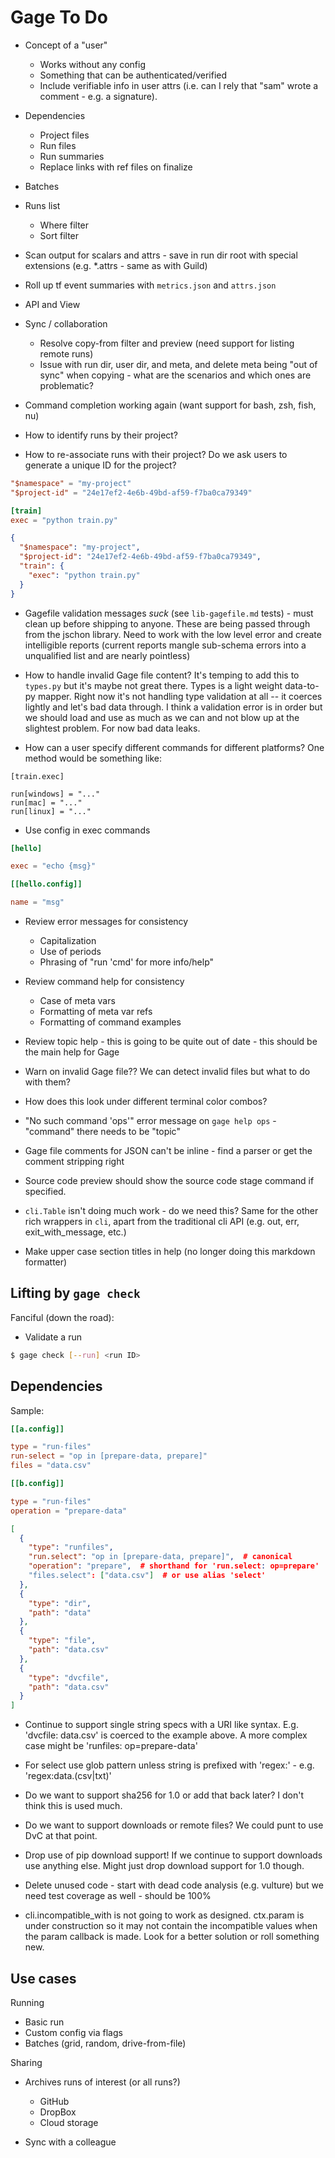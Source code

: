 # Gage To Do

- Concept of a "user"
  - Works without any config
  - Something that can be authenticated/verified
  - Include verifiable info in user attrs (i.e. can I rely that "sam"
    wrote a comment - e.g. a signature).

- Dependencies
  - Project files
  - Run files
  - Run summaries
  - Replace links with ref files on finalize

- Batches

- Runs list
  - Where filter
  - Sort filter

- Scan output for scalars and attrs - save in run dir root with special
  extensions (e.g. *.attrs - same as with Guild)

- Roll up tf event summaries with `metrics.json` and `attrs.json`

- API and View

- Sync / collaboration
  - Resolve copy-from filter and preview (need support for listing remote runs)
  - Issue with run dir, user dir, and meta, and delete meta being "out
    of sync" when copying - what are the scenarios and which ones are
    problematic?

- Command completion working again (want support for bash, zsh, fish,
  nu)

- How to identify runs by their project?

- How to re-associate runs with their project? Do we ask users to
  generate a unique ID for the project?

``` toml
"$namespace" = "my-project"
"$project-id" = "24e17ef2-4e6b-49bd-af59-f7ba0ca79349"

[train]
exec = "python train.py"
```

``` json
{
  "$namespace": "my-project",
  "$project-id": "24e17ef2-4e6b-49bd-af59-f7ba0ca79349",
  "train": {
    "exec": "python train.py"
  }
}
```

- Gagefile validation messages *suck* (see `lib-gagefile.md` tests) -
  must clean up before shipping to anyone. These are being passed
  through from the jschon library. Need to work with the low level error
  and create intelligible reports (current reports mangle sub-schema
  errors into a unqualified list and are nearly pointless)

- How to handle invalid Gage file content? It's temping to add this to
  `types.py` but it's maybe not great there. Types is a light weight
  data-to-py mapper. Right now it's not handling type validation at all
  -- it coerces lightly and let's bad data through. I think a validation
  error is in order but we should load and use as much as we can and not
  blow up at the slightest problem. For now bad data leaks.

- How can a user specify different commands for different platforms? One
  method would be something like:

```
[train.exec]

run[windows] = "..."
run[mac] = "..."
run[linux] = "..."
```

- Use config in exec commands

``` toml
[hello]

exec = "echo {msg}"

[[hello.config]]

name = "msg"
```

- Review error messages for consistency
  - Capitalization
  - Use of periods
  - Phrasing of "run 'cmd' for more info/help"

- Review command help for consistency
  - Case of meta vars
  - Formatting of meta var refs
  - Formatting of command examples

- Review topic help - this is going to be quite out of date - this
  should be the main help for Gage

- Warn on invalid Gage file?? We can detect invalid files but what to do
  with them?

- How does this look under different terminal color combos?

- "No such command 'ops'" error message on `gage help ops` - "command"
  there needs to be "topic"

- Gage file comments for JSON can't be inline - find a parser or get the
  comment stripping right

- Source code preview should show the source code stage command if
  specified.

- `cli.Table` isn't doing much work - do we need this? Same for the
  other rich wrappers in `cli`, apart from the traditional cli API (e.g.
  out, err, exit_with_message, etc.)

- Make upper case section titles in help (no longer doing this markdown
  formatter)

## Lifting by `gage check`

Fanciful (down the road):

  - Validate a run

``` bash
$ gage check [--run] <run ID>
```

## Dependencies

Sample:

```toml
[[a.config]]

type = "run-files"
run-select = "op in [prepare-data, prepare]"
files = "data.csv"

[[b.config]]

type = "run-files"
operation = "prepare-data"

```

```json
[
  {
    "type": "runfiles",
    "run.select": "op in [prepare-data, prepare]",  # canonical
    "operation": "prepare",  # shorthand for 'run.select: op=prepare'
    "files.select": ["data.csv"]  # or use alias 'select'
  },
  {
    "type": "dir",
    "path": "data"
  },
  {
    "type": "file",
    "path": "data.csv"
  },
  {
    "type": "dvcfile",
    "path": "data.csv"
  }
]
```

- Continue to support single string specs with a URI like syntax. E.g.
  'dvcfile: data.csv' is coerced to the example above. A more complex
  case might be 'runfiles: op=prepare-data'

- For select use glob pattern unless string is prefixed with 'regex:' -
  e.g. 'regex:data\.(csv|txt)'

- Do we want to support sha256 for 1.0 or add that back later? I don't
  think this is used much.

- Do we want to support downloads or remote files? We could punt to use
  DvC at that point.

- Drop use of pip download support! If we continue to support downloads
  use anything else. Might just drop download support for 1.0 though.

- Delete unused code - start with dead code analysis (e.g. vulture) but
  we need test coverage as well - should be 100%

- cli.incompatible_with is not going to work as designed. ctx.param is
  under construction so it may not contain the incompatible values when
  the param callback is made. Look for a better solution or roll
  something new.

## Use cases

Running

- Basic run
- Custom config via flags
- Batches (grid, random, drive-from-file)

Sharing

- Archives runs of interest (or all runs?)
  - GitHub
  - DropBox
  - Cloud storage

- Sync with a colleague

